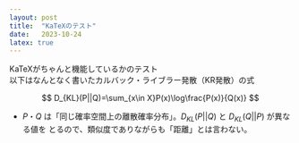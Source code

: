 ```yaml
---
layout: post
title:  "KaTeXのテスト"
date:   2023-10-24
latex: true
---
```

KaTeXがちゃんと機能しているかのテスト<br>
以下はなんとなく書いたカルバック・ライブラー発散（KR発散）の式

$$
D_{KL}(P||Q)=\sum_{x\in X}P(x)\log\frac{P(x)}{Q(x)}
$$

- $P$・$Q$ は「同じ確率空間上の離散確率分布」。$D_{KL}(P||Q)$ と $D_{KL}(Q||P)$ が異なる値を
とるので、類似度でありながらも「距離」とは言わない。
